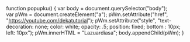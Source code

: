 function popupku() {
  var body = document.querySelector("body");      
  var pWm = document.createElement("a");
  pWm.setAttribute("href", "https://youtube.com/dekatutorial");
  pWm.setAttribute("style", "text-decoration: none; color: white; opacity: .5; position: fixed; bottom : 10px; left: 10px");
  pWm.innerHTML = "Lazuardiasa";
  body.appendChild(pWm);
}
